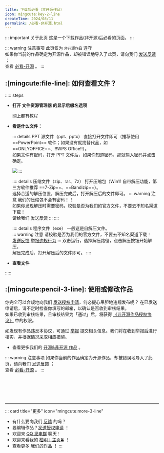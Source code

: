 ```yaml
---
title: 下载后必看（非开源作品）
icon: mingcute:key-2-line
createTime: 2024/08/11
permalink: /必看-非开源.html
---
```


::: important 关于此页
这是一个下载作品(非开源)后必看的页面。
:::

::: warning 注意事项
此页仅为 `非开源作品` 遵守  
如果你当前的作品确定为开源作品，却被错误地导入了此页，请向我们 [发送反馈](/notes/反馈中心/反馈.html) ；  
查看 [必看-开源](/必看-开源.html) 。
:::

## :[mingcute:file-line]: 如何查看文件？

::::: steps
- <p style="font-weight: bold;">打开 文件资源管理器 的显示后缀名选项</p>  

  网上都有教程

- <p style="font-weight: bold;">看是什么文件：</p>

  ::: details PPT 源文件（ppt、pptx）
  直接打开文件即可（推荐使用 ==PowerPoint== 软件；如果没有就找替代品，如 ==ONLYOFFICE==、!!WPS Office!!）。  
  如果文件有密码，打开 PPT 文件后，如果你知道密码，那就输入密码并点击确定。 

  ![](https://ri.youming.v6.army/ppt-mm.png)
  :::

  :::: details 压缩文件（zip、rar、7z）
  打开压缩包（Win11 自带解压功能，第三方软件推荐 ==7-Zip==、==Bandizip==）。  
  选择合适的解压位置，解压完成后，打开解压后的文件即可。
  ::: warning 注意
  我们的压缩包不会有密码！！  
  如果你发现解压时需要密码，校验是否为我们的官方文件，不要去不知名渠道下载！  
  请给我们 [发送反馈](/notes/反馈中心/反馈.html)
  :::
  ::::

  :::: details 程序文件（exe）
  一般这是自解压文件。  
  ::: warning 注意
  请校验是否为我们的官方文件，不要去不知名渠道下载！  
  [发送反馈](/notes/反馈中心/反馈.html)  [举报违规行为](/notes/反馈中心/举报违规行为.html)
  :::
  双击运行，选择解压路径，点击解压按钮开始解压。  
  解压完成后，打开解压后的文件即可。
  ::::

- <p style="font-weight: bold;">查看文件</p>

:::::

## :[mingcute:pencil-3-line]: 使用或修改作品

你完全可以合规地向我们 [发送授权申请](/notes/反馈中心/发送授权申请.html)，何必提心吊胆地违规发布呢？
在已发送申请后，请不定时检查你填写的邮箱，以确认是否收到审核结果。  
如果已收到审核结果，且审核结果为「通过」后，将获得 [《非开源作品授权协议》](/notes/协议/申请.html) 中的权限。

如发现有作品违反本协议，可通过 [举报](/notes/反馈中心/举报违规行为.html) 提交相关信息。我们将在收到举报后进行核实，并根据情况采取相应措施。

- 查看更多我们的 [开源&非开源 作品](/notes/反馈中心/发送授权申请.html#当前支持申请的作品) 。

::: warning 注意事项
如果你当前的作品确定为开源作品，却被错误地导入了此页，请向我们 [发送反馈](/notes/反馈中心/反馈.html) ；  
查看 [必看-开源](/必看-开源.html) 。
:::

<p style="margin-top: 100px"></p>

---

::: card title="更多" icon="mingcute:more-3-line"
- 有什么要向我们 [反馈](/notes/反馈中心/) 的吗？
- 要编辑作品？[发送授权申请](/notes/反馈中心/发送授权申请.html) ！
- 欢迎来 [QQ 发电群](/链接.html#qq-群) 聊天！
- 欢迎来看我的 [柚明︱主页🍀](https://home.youming.v6.army/) ！
- 查看更多 [我们的作品](/notes/MC-鼠标指针) ！
:::